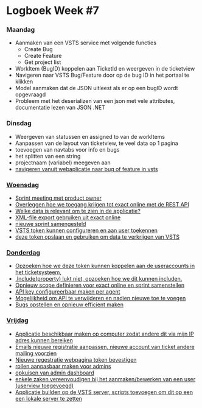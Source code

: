 # Logboek Week #7

### Maandag
* Aanmaken van een VSTS service met volgende functies
    * Create Bug
    * Create Feature
    * Get project list
* WorkItem (BugID) koppelen aan TicketId en weergeven in de ticketview
* Navigeren naar VSTS Bug/Feature door op de bug ID in het portaal te klikken
* Model aanmaken dat de JSON uitleest als er op een bugID wordt opgevraagd
* Probleem met het deserializen van een json met vele attributes, documentatie lezen van JSON .NET

### Dinsdag
* Weergeven van statussen en assigned to van de workItems
* Aanpassen van de layout van ticketview, te veel data op 1 pagina
* toevoegen van navtabs voor info en bugs
* het splitten van een string
* projectnaam (variabel) meegeven aan <a href>
* navigeren vanuit webaplicatie naar bug of feature in vsts
   
### Woensdag
* Sprint meeting met product owner
* Overleggen hoe we toegang krijgen tot exact online met de REST API
* Welke data is relevant om te zien in de applicatie?
* XML-file export gebruiken uit exact online
* nieuwe sprint samengesteld
* VSTS token kunnen configureren en aan user toekennen
* deze token opslaan en gebruiken om data te verkrijgen van VSTS

### Donderdag
* Opzoeken hoe we deze token kunnen koppelen aan de useraccounts in het ticketsysteem, 
* .Include(property) lukt niet, opzoeken hoe we dit kunnen includen.
* Opnieuw scope definieren voor exact online en sprint samenstellen
* API key configureerbaar maken per agent
* Mogelijkheid om API te verwijderen en nadien nieuwe toe te voegen
* Bugs opstellen en opnieuw efficient maken

### Vrijdag
* Applicatie beschikbaar maken op computer zodat andere dit via mijn IP adres kunnen bereiken
* Emails nieuwe registratie aanpassen, nieuwe account van ticket andere mailing voorzien
* Nieuwe regestratie webpagina token bevestigen
* rollen aanpasbaar maken voor admins
* opkuisen van admin dashboard
* enkele zaken vereenvoudigen bij het aanmaken/bewerken van een user (userview toegevoegd)
* Applicatie builden op de VSTS server, scripts toevoegen om dit op een een lokale server te zetten

